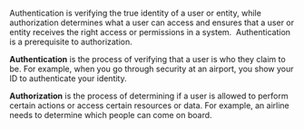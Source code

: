 Authentication is verifying the true identity of a user or entity, while authorization determines what a user can access and ensures that a user or entity receives the right access or permissions in a system.  Authentication is a prerequisite to authorization.

**Authentication** is the process of verifying that a user is who they claim to be. For example, when you go through security at an airport, you show your ID to authenticate your identity.

**Authorization** is the process of determining if a user is allowed to perform certain actions or access certain resources or data. For example, an airline needs to determine which people can come on board.